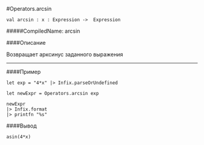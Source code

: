 #Operators.arcsin

	val arcsin : x : Expression ->  Expression


#####CompiledName: arcsin


####Описание

Возвращает арксинус заданного выражения
    
----------

####Пример
    
    let exp = "4*x" |> Infix.parseOrUndefined
    
    let newExpr = Operators.arcsin exp 
    
    newExpr
    |> Infix.format
    |> printfn "%s"

####Вывод

    asin(4*x)





